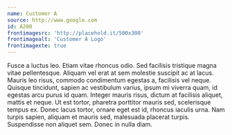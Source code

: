 ```yaml
---
name: Customer A
source: http://www.google.com
id: A200
frontimagesrc: 'http://placehold.it/500x300'
frontimagealt: 'Customer A Logo'
frontimagexte: true
---
```

Fusce a luctus leo. Etiam vitae rhoncus odio. Sed facilisis tristique magna vitae pellentesque. Aliquam vel erat at sem molestie suscipit ac at lacus. Mauris leo risus, commodo condimentum egestas a, facilisis vel neque. Quisque tincidunt, sapien ac vestibulum varius, ipsum mi viverra quam, id egestas arcu purus id quam. Integer mauris risus, dictum at facilisis aliquet, mattis et neque. Ut est tortor, pharetra porttitor mauris sed, scelerisque tempus ex. Donec lacus tortor, ornare eget est id, rhoncus iaculis urna. Nam turpis sapien, aliquam et mauris sed, malesuada placerat turpis. Suspendisse non aliquet sem. Donec in nulla diam.